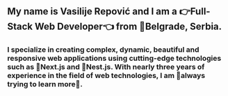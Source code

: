 ## My name is  **Vasilije Repović**  and I am a  **👉Full-Stack Web Developer👈**  from  **📍Belgrade, Serbia**.

### I specialize in creating  **complex, dynamic, beautiful and responsive web applications**  using  **cutting-edge technologies**  such as  **🚀Next.js**  and  **🚀Nest.js**. With nearly three years of experience in the field of web technologies, I am  **📖always trying to learn more📖**.

